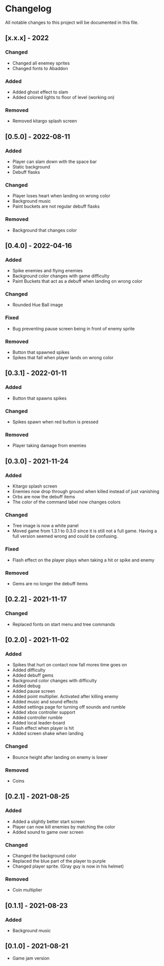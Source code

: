 # Changelog

All notable changes to this project will be documented in this file.
## [x.x.x] - 2022
### Changed
- Changed all enemey sprites
- Changed fonts to Abaddon
### Added
- Added ghost effect to slam
- Added colored lights to floor of level (working on)
### Removed
- Removed kitargo splash screen 


## [0.5.0] - 2022-08-11
### Added
- Player can slam down with the space bar
- Static background
- Debuff flasks

### Changed
- Player loses heart when landing on wrong color
- Background music
- Paint buckets are not regular debuff flasks

### Removed
- Background that changes color

## [0.4.0] - 2022-04-16
### Added
- Spike enemies and flying enemies
- Background color changes with game difficulty
- Paint Buckets that act as a debuff when landing on wrong color
### Changed
- Rounded Hue Ball image
### Fixed
- Bug preventing pause screen being in front of enemy sprite
### Removed
- Button that spawned spikes
- Spikes that fall when player lands on wrong color


## [0.3.1] - 2022-01-11
### Added
- Button that spawns spikes
### Changed
- Spikes spawn when red button is pressed
### Removed
- Player taking damage from enemies

## [0.3.0] - 2021-11-24
### Added
- Kitargo splash screen
- Enemies now drop through ground when killed instead of just vanishing
- Orbs are now the debuff items
- The color of the command label now changes colors
### Changed
- Tree image is now a white panel
- Moved game from 1.3.1 to 0.3.0 since it is still not a full game. Having a full version seemed wrong and could be confusing. 
### Fixed
- Flash effect on the player plays when taking a hit or spike and enemy
### Removed
- Gems are no longer the debuff items

## [0.2.2] - 2021-11-17
### Changed
- Replaced fonts on start menu and tree commands

## [0.2.0] - 2021-11-02
### Added
- Spikes that hurt on contact now fall mores time goes on
- Added difficulty
- Added debuff gems
- Background color changes with difficulty
- Added debug
- Added pause screen
- Added point multiplier. Activated after killing enemy
- Added music and sound effects
- Added settings page for turning off sounds and rumble
- Added xbox controller support
- Added controller rumble
- Added local leader-board
- Flash effect when player is hit
- Added screen shake when landing 
### Changed
- Bounce height after landing on enemy is lower
### Removed
- Coins

## [0.2.1] - 2021-08-25
### Added
- Added a slightly better start screen
- Player can now kill enemies by matching the color
- Added sound to game over screen
### Changed
- Changed the background color
- Replaced the blue part of the player to purple
- Changed player sprite. (Gray guy is now in his helmet)
### Removed
- Coin multiplier 

## [0.1.1] - 2021-08-23
### Added
- Background music

## [0.1.0] - 2021-08-21
- Game jam version 
